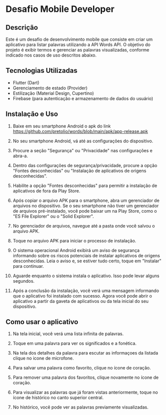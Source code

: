 # Desafio Mobile Developer

## Descrição

Este é um desafio de desenvolvimento mobile que consiste em criar um aplicativo para listar palavras utilizando a API Words API. O objetivo do projeto é exibir termos e gerenciar as palavras visualizadas, conforme indicado nos casos de uso descritos abaixo.

## Tecnologias Utilizadas

- Flutter (Dart)
- Gerenciamento de estado (Provider)
- Estilização (Material Design, Cupertino)
- Firebase (para autenticação e armazenamento de dados do usuário)

## Instalação e Uso

1. Baixe em seu smartphone Android o apk do link 
   https://github.com/pretolio/words/blob/main/apk/app-release.apk

2. No seu smartphone Android, vá até as configurações do dispositivo.

3. Procure a seção "Segurança" ou "Privacidade" nas configurações e abra-a.

4. Dentro das configurações de segurança/privacidade, procure a opção "Fontes desconhecidas" ou "Instalação de aplicativos de origens desconhecidas".

5. Habilite a opção "Fontes desconhecidas" para permitir a instalação de aplicativos de fora da Play Store.

6. Após copiar o arquivo APK para o smartphone, abra um gerenciador de arquivos no dispositivo. Se o seu smartphone não tiver um gerenciador de arquivos pré-instalado, você pode baixar um na Play Store, como o "ES File Explorer" ou o "Solid Explorer".

7. No gerenciador de arquivos, navegue até a pasta onde você salvou o arquivo APK.

8. Toque no arquivo APK para iniciar o processo de instalação.

9. O sistema operacional Android exibirá um aviso de segurança informando sobre os riscos potenciais de instalar aplicativos de origens desconhecidas. Leia o aviso e, se estiver tudo certo, toque em "Instalar" para continuar.

10. Aguarde enquanto o sistema instala o aplicativo. Isso pode levar alguns segundos.

11. Após a conclusão da instalação, você verá uma mensagem informando que o aplicativo foi instalado com sucesso. Agora você pode abrir o aplicativo a partir da gaveta de aplicativos ou da tela inicial do seu dispositivo.


## Como usar o aplicativo

1. Na tela inicial, você verá uma lista infinita de palavras.
   
2. Toque em uma palavra para ver os significados e a fonética.
   
3. Na tela dos detalhes da palavra para escutar as informaçoes da listada clique no icone de microfone.

4. Para salvar uma palavra como favorito, clique no ícone de coração.

5. Para remover uma palavra dos favoritos, clique novamente no ícone de coração.

6. Para visualizar as palavras que já foram vistas anteriormente, toque no ícone de histórico no canto superior central.

7. No histórico, você pode ver as palavras previamente visualizadas.

